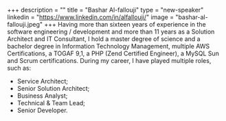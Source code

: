+++
description = ""
title = "Bashar Al-fallouji"
type = "new-speaker"
linkedin = "https://www.linkedin.com/in/alfallouji/"
image = "bashar-al-fallouji.jpeg"
+++
Having more than sixteen years of experience in the software engineering / development and more than 11 years as a Solution Architect and IT Consultant, I hold a master degree of science and a bachelor degree in Information Technology Management, multiple AWS Certifications, a TOGAF 9,1, a PHP (Zend Certified Engineer), a MySQL Sun and Scrum certifications. During my career, I have played multiple roles, such as:

+ Service Architect;
+ Senior Solution Architect;
+ Business Analyst;
+ Technical & Team Lead;
+ Senior Developer.